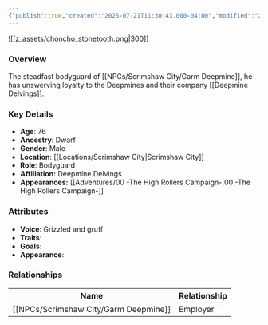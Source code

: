 ```yaml
---
{"publish":true,"created":"2025-07-21T11:30:43.000-04:00","modified":"2025-10-03T09:47:10.736-04:00","published":"2025-10-03T09:47:10.736-04:00","cssclasses":"","Age":"76","Ancestry":["Dwarf"],"Gender":"Male","Location":["[[Scrimshaw City]]"],"Role":["Bodyguard"],"Affiliation":["Deepmine Delvings"],"Appearances":["[[00 -The High Rollers Campaign-]]"]}
---
```



![[z_assets/choncho_stonetooth.png|300]]

### Overview
 The steadfast bodyguard of [[NPCs/Scrimshaw City/Garm Deepmine]], he has unswerving loyalty to the Deepmines and their company [[Deepmine Delvings]].
### Key Details
- **Age**: 76
- **Ancestry**: Dwarf
- **Gender**: Male
- **Location**: [[Locations/Scrimshaw City\|Scrimshaw City]]
- **Role**: Bodyguard
- **Affiliation:** Deepmine Delvings
- **Appearances:** [[Adventures/00 -The High Rollers Campaign-\|00 -The High Rollers Campaign-]]

### Attributes
- **Voice**: Grizzled and gruff
- **Traits**: 
- **Goals:** 
- **Appearance**: 

### Relationships

| Name              | Relationship |
| ----------------- | ------------ |
| [[NPCs/Scrimshaw City/Garm Deepmine]] | Employer     |
